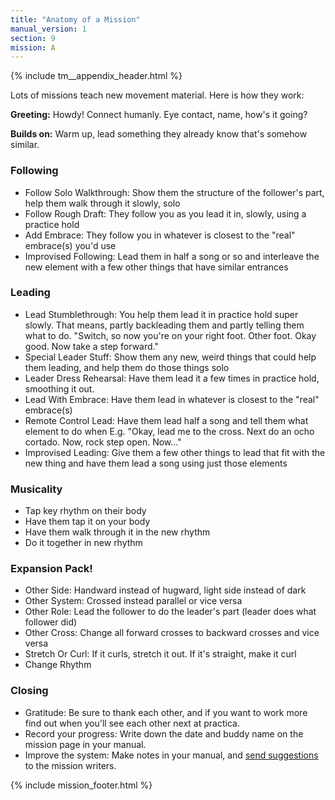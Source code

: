 ```yaml
---
title: "Anatomy of a Mission"
manual_version: 1
section: 9
mission: A
---
```


{% include tm__appendix_header.html %}

Lots of missions teach new movement material. Here is how they work: 

**Greeting:** Howdy! Connect humanly. Eye contact, name, how's it going?

**Builds on:** Warm up, lead something they already know that's somehow similar.

### Following 
* Follow Solo Walkthrough: Show them the structure of the follower's part, help them walk through it slowly, solo
* Follow Rough Draft: They follow you as you lead it in, slowly, using a practice hold
* Add Embrace: They follow you in whatever is closest to the "real" embrace(s) you'd use  
* Improvised Following: Lead them in half a song or so and interleave the new element with a few other things that have similar entrances

### Leading
* Lead Stumblethrough: You help them lead it in practice hold super slowly. That means, partly backleading them and partly telling them what to do. "Switch, so now you're on your right foot. Other foot. Okay good. Now take a step forward."
* Special Leader Stuff: Show them any new, weird things that could help them leading, and help them do those things solo
* Leader Dress Rehearsal: Have them lead it a few times in practice hold, smoothing it out. 
* Lead With Embrace: Have them lead in whatever is closest to the "real" embrace(s) 
* Remote Control Lead: Have them lead half a song and tell them what element to do when E.g. "Okay, lead me to the cross. Next do an ocho cortado. Now, rock step open. Now..." 
* Improvised Leading: Give them a few other things to lead that fit with the new thing and have them lead a song using just those elements

### Musicality
* Tap key rhythm on their body
* Have them tap it on your body
* Have them walk through it in the new rhythm
* Do it together in new rhythm

### Expansion Pack! 
* Other Side: Handward instead of hugward, light side instead of dark
* Other System: Crossed instead parallel or vice versa
* Other Role: Lead the follower to do the leader's part (leader does what follower did) 
* Other Cross: Change all forward crosses to backward crosses and vice versa
* Stretch Or Curl: If it curls, stretch it out. If it's straight, make it curl
* Change Rhythm

### Closing
* Gratitude: Be sure to thank each other, and if you want to work more find out when you'll see each other next at practica. 
* Record your progress: Write down the date and buddy name on the mission page in your manual.
* Improve the system: Make notes in your manual, and [send suggestions](https://github.com/andreimoment/tangomanual/issues) to the mission writers. 

{% include mission_footer.html %}
